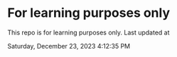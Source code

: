 # For learning purposes only
This repo is for learning purposes only.
Last updated at

Saturday, December 23, 2023 4:12:35 PM

